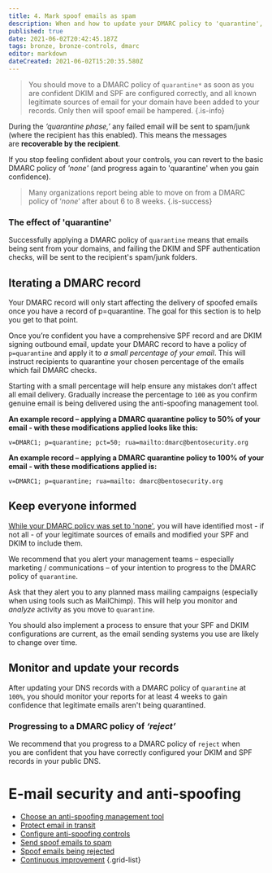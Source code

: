 ```yaml
---
title: 4. Mark spoof emails as spam
description: When and how to update your DMARC policy to 'quarantine', and recommendations for keeping everyone in your organization informed of this change
published: true
date: 2021-06-02T20:42:45.187Z
tags: bronze, bronze-controls, dmarc
editor: markdown
dateCreated: 2021-06-02T15:20:35.580Z
---
```


> You should move to a DMARC policy of `quarantine*` as soon as you are confident DKIM and SPF are configured correctly, and all known legitimate sources of email for your domain have been added to your records. Only then will spoof email be hampered.
{.is-info}


During the *‘quarantine phase,’* any failed email will be sent to spam/junk (where the recipient has this enabled). This means the messages are **recoverable by the recipient**.

If you stop feeling confident about your controls, you can revert to the basic DMARC policy of *'none'* (and progress again to 'quarantine' when you gain confidence).

> Many organizations report being able to move on from a DMARC policy of ‘*none*’ after about 6 to 8 weeks.
{.is-success}


### **The effect of 'quarantine'**

Successfully applying a DMARC policy of `quarantine` means that emails being sent from your domains, and failing the DKIM and SPF authentication checks, will be sent to the recipient's spam/junk folders.


## Iterating a DMARC record

Your DMARC record will only start affecting the delivery of spoofed emails once you have a record of p=quarantine. The goal for this section is to help you get to that point.

Once you’re confident you have a comprehensive SPF record and are DKIM signing outbound email, update your DMARC record to have a policy of `p=quarantine` and apply it to *a small percentage of your email*. This will instruct recipients to quarantine your chosen percentage of the emails which fail DMARC checks. 

Starting with a small percentage will help ensure any mistakes don’t affect all email delivery. Gradually increase the percentage to `100` as you confirm genuine email is being delivered using the anti-spoofing management tool.

**An example record – applying a DMARC quarantine policy to 50% of your email - with these modifications applied looks like this:**

```
v=DMARC1; p=quarantine; pct=50; rua=mailto:dmarc@bentosecurity.org
```

**An example record – applying a DMARC quarantine policy to 100% of your email - with these modifications applied is:**

```
v=DMARC1; p=quarantine; rua=mailto: dmarc@bentosecurity.org
```


## Keep everyone informed

[While your DMARC policy was set to 'none'](/bronze-controls/email-security-and-anti-spoofing/configure-anti-spoofing-controls-), you will have identified most - if not all - of your legitimate sources of emails and modified your SPF and DKIM to include them.

We recommend that you alert your management teams – especially marketing / communications – of your intention to progress to the DMARC policy of `quarantine`. 

Ask that they alert you to any planned mass mailing campaigns (especially when using tools such as MailChimp). This will help you monitor and *analyze* activity as you move to `quarantine`.

You should also implement a process to ensure that your SPF and DKIM configurations are current, as the email sending systems you use are likely to change over time.


## Monitor and update your records

After updating your DNS records with a DMARC policy of `quarantine` at `100%`, you should monitor your reports for at least 4 weeks to gain confidence that legitimate emails aren't being quarantined.

### **Progressing to a DMARC policy of** ***‘reject’***

We recommend that you progress to a DMARC policy of `reject` when you are confident that you have correctly configured your DKIM and SPF records in your public DNS.

# E-mail security and anti-spoofing

- [Choose an anti-spoofing management tool](/bronze-controls/email-security-and-anti-spoofing/choose-anti-spoofing-management-tool)
- [Protect email in transit](/bronze-controls/email-security-and-anti-spoofing/protect-email-in-transit)
- [Configure anti-spoofing controls](/bronze-controls/email-security-and-anti-spoofing/configure-anti-spoofing-controls-)
- [Send spoof emails to spam](/bronze-controls/email-security-and-anti-spoofing/mark-spoof-emails-as-spam)
- [Spoof emails being rejected](/bronze-controls/email-security-and-anti-spoofing/reject-spoof-emails)
- [Continuous improvement](/bronze-controls/email-security-and-anti-spoofing/continuous-improvement)
{.grid-list}